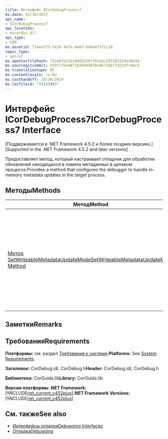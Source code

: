 ```yaml
---
title: Интерфейс ICorDebugProcess7
ms.date: 03/30/2017
api_name:
- ICorDebugProcess7
api_location:
- mscordbi.dll
api_type:
- COM
ms.assetid: 71aee5f3-5e10-44fa-be69-6d8a475f2c14
topic_type:
- apiref
ms.openlocfilehash: 732e07e15b3ddd535bf781e6c297383150e40e94
ms.sourcegitcommit: 559fcfbe4871636494870a8b716bf7325df34ac5
ms.translationtype: MT
ms.contentlocale: ru-RU
ms.lasthandoff: 10/30/2019
ms.locfileid: "73123403"
---
```

# <a name="icordebugprocess7-interface"></a><span data-ttu-id="c9a07-102">Интерфейс ICorDebugProcess7</span><span class="sxs-lookup"><span data-stu-id="c9a07-102">ICorDebugProcess7 Interface</span></span>
<span data-ttu-id="c9a07-103">[Поддерживается в .NET Framework 4.5.2 и более поздних версиях.]</span><span class="sxs-lookup"><span data-stu-id="c9a07-103">[Supported in the .NET Framework 4.5.2 and later versions]</span></span>  
  
 <span data-ttu-id="c9a07-104">Предоставляет метод, который настраивает отладчик для обработки обновлений находящихся в памяти метаданных в целевом процессе.</span><span class="sxs-lookup"><span data-stu-id="c9a07-104">Provides a method that configures the debugger to handle in-memory metadata updates in the target process.</span></span>  
  
## <a name="methods"></a><span data-ttu-id="c9a07-105">Методы</span><span class="sxs-lookup"><span data-stu-id="c9a07-105">Methods</span></span>  
  
|<span data-ttu-id="c9a07-106">Метод</span><span class="sxs-lookup"><span data-stu-id="c9a07-106">Method</span></span>|<span data-ttu-id="c9a07-107">Описание</span><span class="sxs-lookup"><span data-stu-id="c9a07-107">Description</span></span>|  
|------------|-----------------|  
|[<span data-ttu-id="c9a07-108">Метод SetWriteableMetadataUpdateMode</span><span class="sxs-lookup"><span data-stu-id="c9a07-108">SetWriteableMetadataUpdateMode Method</span></span>](../../../../docs/framework/unmanaged-api/debugging/icordebugprocess7-setwriteablemetadataupdatemode-method.md)|<span data-ttu-id="c9a07-109">Устанавливает значение, определяющее порядок, согласно которому отладчик обрабатывает обновления находящихся в памяти метаданных в целевом процессе.</span><span class="sxs-lookup"><span data-stu-id="c9a07-109">Sets a value that determines how the debugger handles in-memory updates to metadata within the target process.</span></span>|  
  
## <a name="remarks"></a><span data-ttu-id="c9a07-110">Заметки</span><span class="sxs-lookup"><span data-stu-id="c9a07-110">Remarks</span></span>  
  
## <a name="requirements"></a><span data-ttu-id="c9a07-111">Требования</span><span class="sxs-lookup"><span data-stu-id="c9a07-111">Requirements</span></span>  
 <span data-ttu-id="c9a07-112">**Платформы:** см. раздел [Требования к системе](../../../../docs/framework/get-started/system-requirements.md).</span><span class="sxs-lookup"><span data-stu-id="c9a07-112">**Platforms:** See [System Requirements](../../../../docs/framework/get-started/system-requirements.md).</span></span>  
  
 <span data-ttu-id="c9a07-113">**Заголовок:** CorDebug.idl, CorDebug.h</span><span class="sxs-lookup"><span data-stu-id="c9a07-113">**Header:** CorDebug.idl, CorDebug.h</span></span>  
  
 <span data-ttu-id="c9a07-114">**Библиотека:** CorGuids.lib</span><span class="sxs-lookup"><span data-stu-id="c9a07-114">**Library:** CorGuids.lib</span></span>  
  
 <span data-ttu-id="c9a07-115">**Версии платформы .NET Framework:** [!INCLUDE[net_current_v452plus](../../../../includes/net-current-v452plus-md.md)]</span><span class="sxs-lookup"><span data-stu-id="c9a07-115">**.NET Framework Versions:** [!INCLUDE[net_current_v452plus](../../../../includes/net-current-v452plus-md.md)]</span></span>  
  
## <a name="see-also"></a><span data-ttu-id="c9a07-116">См. также</span><span class="sxs-lookup"><span data-stu-id="c9a07-116">See also</span></span>

- [<span data-ttu-id="c9a07-117">Интерфейсы отладки</span><span class="sxs-lookup"><span data-stu-id="c9a07-117">Debugging Interfaces</span></span>](../../../../docs/framework/unmanaged-api/debugging/debugging-interfaces.md)
- [<span data-ttu-id="c9a07-118">Отладка</span><span class="sxs-lookup"><span data-stu-id="c9a07-118">Debugging</span></span>](../../../../docs/framework/unmanaged-api/debugging/index.md)

